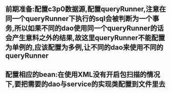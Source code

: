 ## **前期准备:配置c3p0数据源,配置queryRunner,注意在同一个queryRunner下执行的sql会被判断为一个事务,所以如果不同的dao使用同一个queryRunner的话会产生意料之外的结果,故这里queryRunner不能配置为单例的,应该配置为多例,让不同的dao来使用不同的queryRunner**

## **配置相应的bean:在使用XML没有开启包扫描的情况下,要把需要的dao与service的实现类配置到文件里去**

